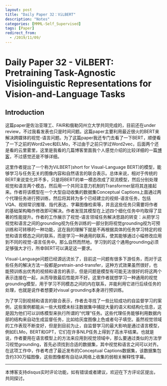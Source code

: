 ```yaml
---
layout: post
title: "Daily Paper 32：ViLBERT"
description: "Notes"
categories: [MMML-Self_Supervised]
tags: [Paper]
redirect_from:
  - /2019/11/09/
---
```


# Daily Paper 32 - ViLBERT: Pretraining Task-Agnostic Visiolinguistic Representations for Vision-and-Language Tasks  

## Introduction  

这篇paper是佐治亚理工、FAIR和俄勒冈州立大学共同完成的，目前还在under review，不过我看发表也只是时间问题。这篇paper主要利用最近很火的BERT来解决跨媒体的视觉-语言问题。为了这篇paper我还专门去看了一下BERT，顺便看了一下之前的Word2vec和ELMo，不过由于之前只学过Word2vec，后面两个还是看的云里雾里，这里是我看的几篇博客里面我个人感觉介绍的比较详细的一篇[博客](https://www.cnblogs.com/rucwxb/p/10277217.html)，不过感觉还是不够详细。  

这里作者提出了一个称为ViLBERT(short for Visual-Language BERT)的模型，能够学习与任务无关的图像内容和自然语言的联合表示。总体来说，相对于传统的BERT来说变化并不多，只是将BERT的单一模态改成了双流模型，然后分别处理视觉和语言两个模态，然后用一个共同注意力机制的Transformer层将其连接起来。作者将该模型在一个大型自动收集的数据集Conceptual Captions上面通过两个代理任务进行预训练，然后将其转为多个已经建立的视频-语言任务，包括VQA、视频常识推理、指代表达、字幕图像检索等，并且这些任务只需要将作者的基础架构略作修改即可解决。作者发现其模型在上述四个细化任务中均取得了显著的性能提升。作者的工作展示了视觉-语言领域任务解决思路的转变：从把学习视觉和语言之间的grounding视为任务训练的一部分到将视觉grounding视为可预训练和可转移的一种功能，这在我的理解下就是不再根据具体的任务学习特定的视觉和语言模态之间的联系，而是学习一种通用的联系，使其能够通过小幅修改应用到不同的视觉-语言任务中。那么自然而然地，学习到的这个通用grounding必须足够强大才行，所幸BERT可以满足这一要求。  

Visual-Language问题已经源远流长了，目前这一问题有很多下游任务，而对于这些任务的解决方法一般都是pretrain-and-transfer，这种方式效果虽然很好，也能预训练出优秀的视频和语言的表示，但是问题是模型有可能无法很好的将这两个表示连接在一起，从而导致最后性能并不好。这里作者就想学习一种通用的视觉grounding模型，用于学习不同模态之间的内在联系，并能利用它进行后续任务的处理，也就是说作者想要对visual grounding本身进行预训练。  

为了学习到视频和语言的联合表示，作者去寻找了一些比较成功的自监督学习的案例，这些案例都能从一些大规模未标注数据集中捕捉大量的语义和结构化信息，这是因为他们可以训练模型来执行所谓的“代理”任务。这些代理任务能够利用数据内部的结构来自动生成监督任务，比如给灰度图像上色或者句子填空。虽然视觉领域的工作表现不断变好，但是到目前为止，自监督学习的最大影响是通过语言模型，例如ELMo，BERT和GPT，它们在许多NLP任务上得到了高水平结果。也就是说，作者要用在语言模型上的方法来应用到视觉领域中，那么要通过类似的方法学习视觉grounding，首先必须找到合适的数据集，其中视觉和语言之间可以对齐。 在这项工作中，作者考虑了最近发布的Conceptual Captions数据集，该数据集包含约330万幅图像，这些图像都有自动从网络上收集的弱相关解释性字幕。  

---
本博客支持disqus实时评论功能，如有错误或者建议，欢迎在下方评论区提出，共同探讨。  
